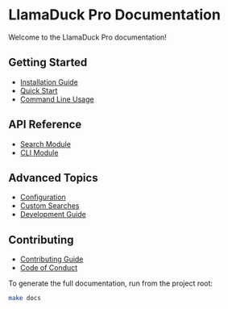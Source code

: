 # LlamaDuck Pro Documentation

Welcome to the LlamaDuck Pro documentation!

## Getting Started

- [Installation Guide](installation.md)
- [Quick Start](quickstart.md)
- [Command Line Usage](cli.md)

## API Reference

- [Search Module](api/search.md)
- [CLI Module](api/cli.md)

## Advanced Topics

- [Configuration](advanced/configuration.md)
- [Custom Searches](advanced/custom_searches.md)
- [Development Guide](advanced/development.md)

## Contributing

- [Contributing Guide](contributing.md)
- [Code of Conduct](code_of_conduct.md)

To generate the full documentation, run from the project root:

```bash
make docs
``` 